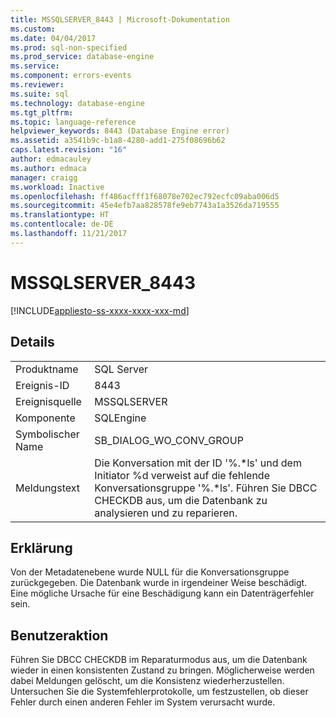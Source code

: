 ```yaml
---
title: MSSQLSERVER_8443 | Microsoft-Dokumentation
ms.custom: 
ms.date: 04/04/2017
ms.prod: sql-non-specified
ms.prod_service: database-engine
ms.service: 
ms.component: errors-events
ms.reviewer: 
ms.suite: sql
ms.technology: database-engine
ms.tgt_pltfrm: 
ms.topic: language-reference
helpviewer_keywords: 8443 (Database Engine error)
ms.assetid: a3541b9c-b1a8-4280-add1-275f08696b62
caps.latest.revision: "16"
author: edmacauley
ms.author: edmaca
manager: craigg
ms.workload: Inactive
ms.openlocfilehash: ff486acfff1f68078e702ec792ecfc09aba006d5
ms.sourcegitcommit: 45e4efb7aa828578fe9eb7743a1a3526da719555
ms.translationtype: HT
ms.contentlocale: de-DE
ms.lasthandoff: 11/21/2017
---
```

# <a name="mssqlserver8443"></a>MSSQLSERVER_8443
[!INCLUDE[appliesto-ss-xxxx-xxxx-xxx-md](../../includes/appliesto-ss-xxxx-xxxx-xxx-md.md)]
  
## <a name="details"></a>Details  
  
|||  
|-|-|  
|Produktname|SQL Server|  
|Ereignis-ID|8443|  
|Ereignisquelle|MSSQLSERVER|  
|Komponente|SQLEngine|  
|Symbolischer Name|SB_DIALOG_WO_CONV_GROUP|  
|Meldungstext|Die Konversation mit der ID '%.*ls' und dem Initiator %d verweist auf die fehlende Konversationsgruppe '%.\*ls'. Führen Sie DBCC CHECKDB aus, um die Datenbank zu analysieren und zu reparieren.|  
  
## <a name="explanation"></a>Erklärung  
Von der Metadatenebene wurde NULL für die Konversationsgruppe zurückgegeben. Die Datenbank wurde in irgendeiner Weise beschädigt. Eine mögliche Ursache für eine Beschädigung kann ein Datenträgerfehler sein.  
  
## <a name="user-action"></a>Benutzeraktion  
Führen Sie DBCC CHECKDB im Reparaturmodus aus, um die Datenbank wieder in einen konsistenten Zustand zu bringen. Möglicherweise werden dabei Meldungen gelöscht, um die Konsistenz wiederherzustellen. Untersuchen Sie die Systemfehlerprotokolle, um festzustellen, ob dieser Fehler durch einen anderen Fehler im System verursacht wurde.  
  
